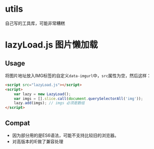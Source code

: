 # utils
自己写的工具库，可能非常糟糕

# lazyLoad.js 图片懒加载
## Usage
将图片地址放入IMG标签的自定义`data-imgurl`中，`src`属性为空，然后这样：
```html
<script src="lazyLoad.js"></script>
<script>
    var lazy = new LazyLoad();
    var imgs = [].slice.call(document.querySelectorAll('img'));
    lazy.add(imgs); // imgs 必须是数组
</script>
```
## Compat
* 因为部分用的是ES6语法，可能不支持比较旧的浏览器。
* 对高版本的IE做了兼容处理